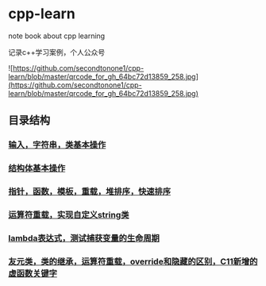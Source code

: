 # cpp-learn
note book about cpp learning

记录c++学习案例，个人公众号

![https://github.com/secondtonone1/cpp-learn/blob/master/qrcode_for_gh_64bc72d13859_258.jpg](https://github.com/secondtonone1/cpp-learn/blob/master/qrcode_for_gh_64bc72d13859_258.jpg)
## 目录结构
### [输入，字符串，类基本操作](https://github.com/secondtonone1/cpp-learn/tree/master/01-base)
### [结构体基本操作](https://github.com/secondtonone1/cpp-learn/tree/master/02-struct/structdemo)
### [指针，函数，模板，重载，堆排序，快速排序](https://github.com/secondtonone1/cpp-learn/tree/master/03-pointer/pointer)
### [运算符重载，实现自定义string类](https://github.com/secondtonone1/cpp-learn/tree/master/04-operator/operatordemo)
### [lambda表达式，测试捕获变量的生命周期](https://github.com/secondtonone1/cpp-learn/tree/master/26-lambda)
### [友元类，类的继承，运算符重载，override和隐藏的区别，C11新增的虚函数关键字](https://github.com/secondtonone1/cpp-learn/tree/master/04-operator/operatordemo)